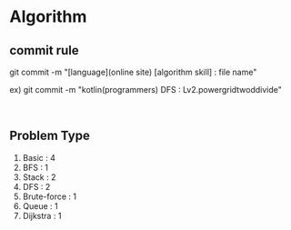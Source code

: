 # Algorithm

## commit rule 
git commit -m "[language](online site) [algorithm skill] : file name"

ex) git commit -m "kotlin(programmers) DFS : Lv2.powergridtwoddivide"

<br>

## Problem Type
1. Basic : 4
2. BFS : 1
3. Stack : 2
4. DFS : 2
5. Brute-force : 1
6. Queue : 1
7. Dijkstra : 1
